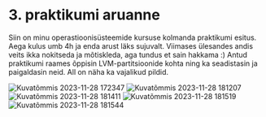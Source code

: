# 3. praktikumi aruanne 

Siin on minu operastioonisüsteemide kursuse kolmanda praktikumi esitus. Aega kulus umb 4h ja enda arust läks sujuvalt. Viimases ülesandes andis veits ikka nokitseda ja mõtiskleda, aga tundus et sain hakkama :)
Antud praktikumi raames õppisin LVM-partitsioonide kohta ning ka seadistasin ja paigaldasin neid. All on näha ka vajalikud pildid.

![Kuvatõmmis 2023-11-28 172347](https://github.com/liinahoogand/OPS/assets/116062583/77c58af9-e1f7-4acf-80d9-0fafaf370c13)
![Kuvatõmmis 2023-11-28 181207](https://github.com/liinahoogand/OPS/assets/116062583/11c8cd2f-6847-47cf-81cb-3061722ad3d3)
![Kuvatõmmis 2023-11-28 181411](https://github.com/liinahoogand/OPS/assets/116062583/49a2a263-39f1-4168-92ca-b531e2ce00e6)
![Kuvatõmmis 2023-11-28 181519](https://github.com/liinahoogand/OPS/assets/116062583/d131897e-314b-4470-8948-4dfa75ab1637)
![Kuvatõmmis 2023-11-28 181544](https://github.com/liinahoogand/OPS/assets/116062583/c8c1b83a-a5f1-4198-9fca-a8228b00ecbc)
